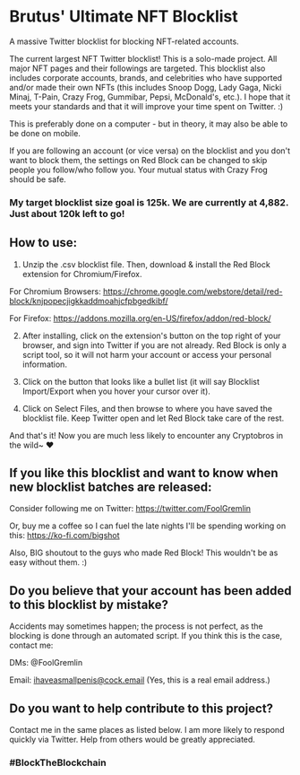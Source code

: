 # Brutus' Ultimate NFT Blocklist
A massive Twitter blocklist for blocking NFT-related accounts.

The current largest NFT Twitter blocklist! This is a solo-made project. All major NFT pages and their followings are targeted. This blocklist also includes corporate accounts, brands, and celebrities who have supported and/or made their own NFTs (this includes Snoop Dogg, Lady Gaga, Nicki Minaj, T-Pain, Crazy Frog, Gummibar, Pepsi, McDonald's, etc.). I hope that it meets your standards and that it will improve your time spent on Twitter. :)

This is preferably done on a computer - but in theory, it may also be able to be done on mobile.

If you are following an account (or vice versa) on the blocklist and you don't want to block them, the settings on Red Block can be changed to skip people you follow/who follow you. Your mutual status with Crazy Frog should be safe.

### My target blocklist size goal is 125k. We are currently at 4,882. Just about 120k left to go!

## How to use:

1. Unzip the .csv blocklist file. Then, download & install the Red Block extension for Chromium/Firefox.

For Chromium Browsers: https://chrome.google.com/webstore/detail/red-block/knjpopecjigkkaddmoahjcfpbgedkibf/

For Firefox: https://addons.mozilla.org/en-US/firefox/addon/red-block/

2. After installing, click on the extension's button on the top right of your browser, and sign into Twitter if you are not already. Red Block is only a script tool, so it will not harm your account or access your personal information.

3. Click on the button that looks like a bullet list (it will say Blocklist Import/Export when you hover your cursor over it).

4. Click on Select Files, and then browse to where you have saved the blocklist file. Keep Twitter open and let Red Block take care of the rest.

And that's it! Now you are much less likely to encounter any Cryptobros in the wild~ ♥


## If you like this blocklist and want to know when new blocklist batches are released: 
Consider following me on Twitter: https://twitter.com/FoolGremlin

Or, buy me a coffee so I can fuel the late nights I'll be spending working on this: https://ko-fi.com/bigshot

Also, BIG shoutout to the guys who made Red Block! This wouldn't be as easy without them. :)


## Do you believe that your account has been added to this blocklist by mistake? 
Accidents may sometimes happen; the process is not perfect, as the blocking is done through an automated script. If you think this is the case, contact me:

DMs: @FoolGremlin

Email: ihaveasmallpenis@cock.email (Yes, this is a real email address.)

## Do you want to help contribute to this project?

Contact me in the same places as listed below. I am more likely to respond quickly via Twitter. Help from others would be greatly appreciated.

### #BlockTheBlockchain
